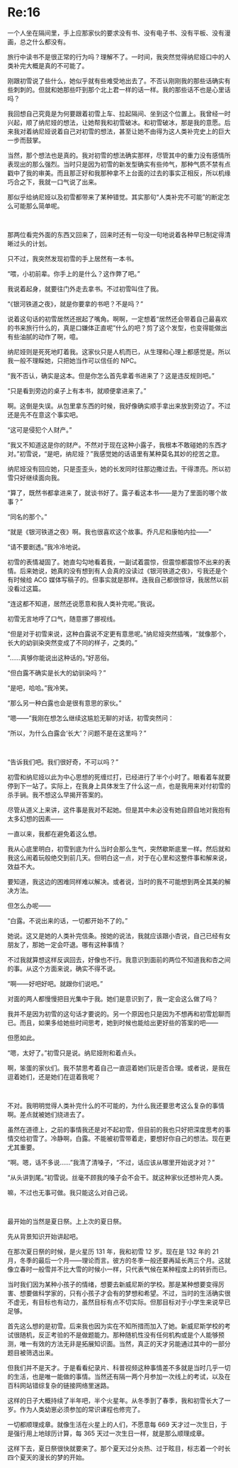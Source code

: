 # Re:16
<p>一个人坐在隔间里，手上应那家伙的要求没有书、没有电子书、没有平板、没有漫画，总之什么都没有。</p>
<p>旅行中读书不是很正常的行为吗？理解不了。一时间，我突然觉得纳尼娅口中的人类补完大概是真的不可能了。</p>
<p>刚跟初雪说了些什么，她似乎就有些难受地出去了。不否认刚刚我的那些话确实有些刺刺的。但就和她那些吓到那个北上君一样的话一样。我的那些话不也是心里话吗？</p>
<p>我回想自己究竟是为何要跟着初雪上车、拉起隔间、坐到这个位置上。我曾经一时兴起，顺了纳尼娅的想法，让她帮我和初雪破冰。和初雪破冰，那是我的意愿。后来我对着纳尼娅说着自己对初雪的想法，甚至让她不由得为这人类补完史上的巨大一步而鼓掌。</p>
<p>当然，那个想法也是真的。我对初雪的想法确实那样，尽管其中的重力没有感情所表现出的那么强烈。当时只是因为初雪的新发型确实有些帅气，那种气质不禁有点戳中了我的审美。而且那正好和我那种拿不上台面的过去的事实正相反，所以机缘巧合之下，我就一口气说了出来。</p>
<p>那似乎给纳尼娅以及初雪都带来了某种错觉。其实那句“人类补完不可能”的断定怎么可能那么简单呢。</p>
<br>
<p>那两位看完外面的东西又回来了，回来时还有一句没一句地说着各种早已制定得清晰过头的计划。</p>
<p>只不过，我突然发现初雪的手上居然有一本书。</p>
<p>“喂，小初前辈。你手上的是什么？这作弊了吧。”</p>
<p>我说着起身，就要往门外走去拿书。不过初雪叫住了我。</p>
<p>“《银河铁道之夜》，就是你要拿的书吧？不是吗？”</p>
<p>说着这句话的初雪居然还抿起了嘴角。啊啊，一定想着“居然还会带着自己最喜欢的书来旅行什么的，真是口嫌体正直呢”什么的吧？剪了这个发型，也变得能做出有些油腻的动作了啊，噫。</p>
<p>纳尼娅则是死死地盯着我。这家伙只是人机而已，从生理和心理上都感觉是。所以我一般不理睬她，只把她当作可以信任的 NPC。</p>
<p>“我不否认，确实是这本。但是你怎么首先拿着书进来了？这是违反规则吧。”</p>
<p>“只是看到旁边的桌子上有本书，就顺便拿进来了。”</p>
<p>啊。这倒是失误。从包里拿东西的时候，我好像确实顺手拿出来放到旁边了。不过还是先不在意这个事实吧。</p>
<p>“这可是侵犯个人财产。”</p>
<p>“我又不知道这是你的财产。不然对于现在这种小露子，我根本不敢碰她的东西才对。”初雪说，“是吧，纳尼娅？”我感觉她的话语里有某种莫名其妙的挖苦之意。</p>
<p>纳尼娅没有回应她，只是歪歪头，她的长发同时往那边撒过去。干得漂亮。所以初雪只好继续面向我。</p>
<p>“算了，既然书都拿进来了，就谈书好了。露子看这本书——是为了里面的哪个故事？”</p>
<p>“同名的那个。”</p>
<p>“就是《银河铁道之夜》啊。我也很喜欢这个故事。乔凡尼和康帕内拉——”</p>
<p>“请不要剧透。”我冷冷地说。</p>
<p>初雪的表情凝固了。她直勾勾地看着我，一副试着震惊，但震惊都震惊不出来的表情。后来她说，她真的没有想到有人会真的没读过《银河铁道之夜》，亏我还是个有时候给 ACG 媒体写稿子的。但事实就是那样。连我自己都很惊讶，我居然以前没看过这篇。</p>
<p>“连这都不知道，居然还说愿意和我人类补完呢。”我说。</p>
<p>初雪无言地呼了口气，随意挪了挪视线。</p>
<p>“但是对于初雪来说，这种白露说不定更有意思呢。”纳尼娅突然插嘴，“就像那个，长大的幼驯染突然变成了不同的样子，之类的。”</p>
<p>“……真够你能说出这种话的。”好恶俗。</p>
<p>“但白露不确实是长大的幼驯染吗？”</p>
<p>“是吧，哈哈。”我冷笑。</p>
<p>“那么另一种白露也会是很有意思的家伙。”</p>
<p>“嗯——”我刚在想怎么继续这尴尬无聊的对话，初雪突然问：</p>
<p>“所以，为什么白露会‘长大’？问题不是在这里吗？”</p>
<br>
<p>“告诉我们吧。我们很好奇，不可以吗？”</p>
<p>初雪和纳尼娅以此为中心思想的死缠烂打，已经进行了半个小时了。眼看着车就要停到下一站了。实际上，在我身上具体发生了什么这一点，也是我用来对付初雪的杀手锏。我不想这么早揭开答案的。</p>
<p>尽管从道义上来讲，这件事是我对不起她。但是其中未必没有她自顾自地对我抱有太多幻想的因素——</p>
<p>一直以来，我都在避免着这么想。</p>
<p>我从心底里明白，初雪到底为什么当时会那么生气，突然歇斯底里一样。然后就和我这么闹着玩般绝交到前几天。但明白这一点，对于在心里和这整件事和解来说，效益不大。</p>
<p>要知道，我这边的困难同样难以解决。或者说，当时的我不可能想到两全其美的解决方法。</p>
<p>但怎么办呢——</p>
<p>“白露。不说出来的话，一切都开始不了的。”</p>
<p>她说。这又是她的人类补完信条。按她的说法，我就应该跟小杏说，自己已经有女朋友了，那她一定会吓退。哪有这种事情？</p>
<p>不过我就算想这样反讽回去，好像也不行。我意识到面前的两位不知道我和杏之间的事。从这个方面来说，确实不得不说。</p>
<p>“啊——好吧好吧。就跟你们说吧。”</p>
<p>对面的两人都慢慢把目光集中于我。她们是意识到了，我一定会这么做了吗？</p>
<p>我并不是因为初雪的这句话才要说的。另一个原因也只是因为不想再和初雪尬聊而已。而且，如果多给她些时间思考，她到时候也能给出更好些的答案的吧——</p>
<p>但愿如此。</p>
<p>“嗯，太好了。”初雪只是说。纳尼娅附和着点头。</p>
<p>啊，笨蛋的家伙们。我不禁思考着自己一直逗着她们玩是否合理。或者说，是我在逗着她们，还是她们在逗着我呢？</p>
<br>
<p>不对。我明明觉得人类补完什么的不可能的，为什么我还要思考这么复杂的事情啊。差点就被她们绕进去了。</p>
<p>虽然在道德上，之前的事情我还是对不起初雪，但目前的我也只好把深度思考的事情交给初雪了。冷静啊，白露。不能被初雪带着走，要想好你自己的想法。现在更尤其重要。</p>
<p>“啊。嗯，话不多说……”我清了清嗓子，“不过，话应该从哪里开始说才对？”</p>
<p>“从头讲到尾。”初雪说。丝毫不顾我的嗓子会不会干。就这种家伙还想补完人类。</p>
<p>嘛，不过也无事可做。我只能这么对自己说。</p>
<br>
<p>最开始的当然是夏日祭。上上次的夏日祭。</p>
<p>先从背景知识开始讲起吧。</p>
<p>在那次夏日祭的时候，是火星历 131 年，我和初雪 12 岁。现在是 132 年的 21 月，冬季的最后一个月——理论而言。彼方的冬季一般还要再延长两三个月。这就像立春时一般雪并不比大雪的时候小一样，只代表气候在某种程度上的转折而已。</p>
<p>当时我们因为某种小孩子的情绪，想要去新威尼斯的学校。那是某种想要变得厉害、想要做科学家的，只有小孩子才会有的梦想和希望。不过，当时的生活确实很不虚无，有目标也有动力，虽然目标有点不切实际。但那目标对于小学生来说早已足够。</p>
<p>首先这么想的是初雪。后来我也因为实在不知所措而加入了她。新威尼斯学校的考试很随机，反正考验的不是做题能力。那种随机性没有任何机构或是个人能够预测，唯一有效的方法无非是拓展知识面。当然，真正的天才另能通过其中的一部分题目被筛选出来。</p>
<p>但我们并不是天才。于是看看纪录片、科普视频这种事情差不多就是当时几乎一切的生活，也是唯一能做的事情。当然还有隔一两个月参加一次线上的考试，以及在百科网站错综复杂的链接网络里迷路。</p>
<p>这样的日子大概持续了半年吧，半个火星年。从冬季到了春季，我和初雪长大了一岁。作为人类幼崽必须参加的常识课程也修完了。</p>
<p>一切都顺理成章。就像生活在火星上的人们，不愿意每 669 天才过一次生日，于是强行用上地球历计算，每 365 天过一次生日一样，就是那么顺理成章。</p>
<p>这样下去，夏日祭很快就要来了。那个夏天过分炎热、过于眩目，标志着一个时长四个夏天的漫长的梦的开始。</p>